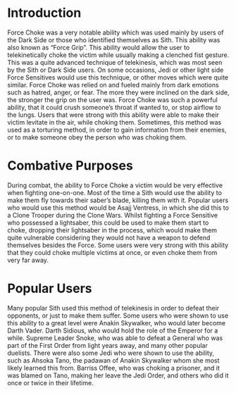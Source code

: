 # Introduction

Force Choke was a very notable ability which was used mainly by users of the Dark Side or those who identified themselves as Sith.
This ability was also known as “Force Grip”.
This ability would allow the user to telekinetically choke the victim while usually making a clenched fist gesture.
This was a quite advanced technique of telekinesis, which was most seen by the Sith or Dark Side users.
On some occasions, Jedi or other light side Force Sensitives would use this technique, or other moves which were quite similar.
Force Choke was relied on and fueled mainly from dark emotions such as hatred, anger, or fear.
The more they were inclined on the dark side, the stronger the grip on the user was.
Force Choke was such a powerful ability, that it could crush someone’s throat if wanted to, or stop airflow to the lungs.
Users that were strong with this ability were able to make their victim levitate in the air, while choking them.
Sometimes, this method was used as a torturing method, in order to gain information from their enemies, or to make someone obey the person who was choking them.

# Combative Purposes

During combat, the ability to Force Choke a victim would be very effective when fighting one-on-one.
Most of the time a Sith would use the ability to make them fly towards their saber’s blade, killing them with it.
Popular users who would use this method would be Asajj Ventress, in which she did this to a Clone Trooper during the Clone Wars.
Whilst fighting a Force Sensitive who possessed a lightsaber, this could be used to make them start to choke, dropping their lightsaber in the process, which would make them quite vulnerable considering they would not have a weapon to defend themselves besides the Force.
Some users were very strong with this ability that they could choke multiple victims at once, or even choke them from very far away.

# Popular Users

Many popular Sith used this method of telekinesis in order to defeat their opponents, or just to make them suffer.
Some users who were shown to use this ability to a great level were Anakin Skywalker, who would later become Darth Vader.
Darth Sidious, who would hold the role of the Emperor for a while.
Supreme Leader Snoke, who was able to defeat a General who was part of the First Order from light years away, and many other popular duelists.
There were also some Jedi who were shown to use the ability, such as Ahsoka Tano, the padawan of Anakin Skywalker whom she most likely learned this from.
Barriss Offee, who was choking a prisoner, and it was blamed on Tano, making her leave the Jedi Order, and others who did it once or twice in their lifetime.

